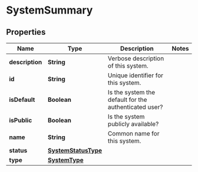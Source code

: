
# SystemSummary

## Properties
Name | Type | Description | Notes
------------ | ------------- | ------------- | -------------
**description** | **String** | Verbose description of this system. | 
**id** | **String** | Unique identifier for this system. | 
**isDefault** | **Boolean** | Is the system the default for the authenticated user? | 
**isPublic** | **Boolean** | Is the system publicly available? | 
**name** | **String** | Common name for this system. | 
**status** | [**SystemStatusType**](SystemStatusType.md) |  | 
**type** | [**SystemType**](SystemType.md) |  | 



